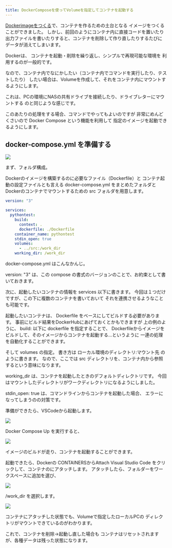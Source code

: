 ```yaml
---
title: DockerComposeを使ってVolumeを指定してコンテナを起動する
---
```


[Dockerimageをつくる](00_dockerfile.md)で、コンテナを作るための土台となる
イメージをつくることができました。
しかし、前回のようにコンテナ内に直接コードを置いたり
出力ファイルを書いたりすると、コンテナを削除して作り直したりするたびに
データが消えてしまいます。

Dockerは、 コンテナを起動・削除を繰り返し、シンプルで再現可能な環境を
利用するのが一般的です。

なので、コンテナ内でなにかしたい（コンテナ内でコマンドを実行したり、テストしたり）
したい場合は、Volumeを作成して、それをコンテナ内にマウントするようにします。

これは、PCの環境にNASの共有ドライブを接続したり、ドライブレターにマウントする
のと同じような感じです。

このあたりの処理をする場合、コマンドでやってもよいのですが
非常にめんどくさいので Docker Compose という機能を利用して
指定のイメージを起動できるようにします。

## docker-compose.yml を準備する

![](https://gyazo.com/0f4c0a6d94de74022aee959580c32caa.png)

まず、フォルダ構成。

Dockerのイメージを構築するのに必要なファイル（Dockerfile）と
コンテナ起動の設定ファイルとも言える docker-compose.yml をまとめたフォルダと
Dockerのコンテナでマウントするための src フォルダを用意します。

```yml
version: "3"

services:
  pythontest:
    build:
      context: .
      dockerfile: ./Dockerfile
    container_name: pythontest
    stdin_open: true
    volumes:
      - ../src:/work_dir
    working_dir: /work_dir
```

docker-compose.yml はこんなかんじ。

version: "3" は、この compose の書式のバージョンのことで、お約束として書いておきます。

次に、起動したいコンテナの情報を services 以下に書きます。
今回は１つだけですが、この下に複数のコンテナを書いておいて
それを連携させるようなことも可能です。

起動したいコンテナは、 Dockerfile をベースにしてビルドする必要があります。
事前にビルド結果をDockerHubにあげておくとかもできますが
上の例のように、 build: 以下に dockerfile を指定することで、
Dockerfileからイメージをビルドして、そのイメージからコンテナを起動する...というように
一連の処理を自動化することができます。

そして volumes の指定。
書き方は ローカル環境のディレクトリ:マウント先
のように書きます。
なので、ここでは src ディレクトリを、コンテナ内から参照するという意味になります。

working_dir は、コンテナを起動したときのデフォルトディレクトリです。
今回はマウントしたディレクトリがワークディレクトリになるようにしました。

stdin_open: true は、コマンドラインからコンテナを起動した場合、
エラーになってしまうのの対策です。

準備ができたら、VSCodeから起動します。

![](https://gyazo.com/13df3b72eb41d0b7135af6327730cfa8.png)

Docker Compose Up を実行すると、

![](https://gyazo.com/054070476d8e34ccffa06523137d09d3.png)

イメージのビルドが走り、コンテナを起動することができます。

起動できたら、Dockerの CONTAINERSからAttach Visual Studio Code
をクリックして、コンテナのにアタッチします。
アタッチしたら、フォルダーをワークスペースに追加を選び、

![](https://gyazo.com/ad524548521c35a8c4cc413eddb58e66.png)

/work_dir を選択します。

![](https://gyazo.com/85367ed2bdde44fe187f2864663ea085.png)

コンテナにアタッチした状態でも、Volumeで指定したローカルPCの
ディレクトリがマウントできているのがわかります。

これで、コンテナを削除→起動し直した場合も
コンテナはリセットされますが、各種データは残った状態になります。